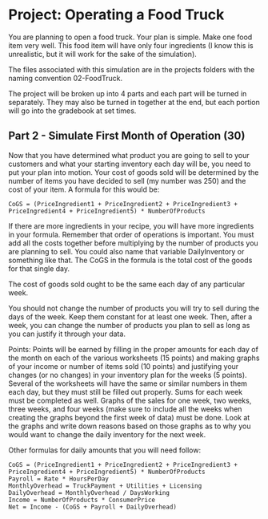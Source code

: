 # Project: Operating a Food Truck

You are planning to open a food truck.  Your plan is simple.  Make one food item very well.  This food item will have only four ingredients (I know this is unrealistic, but it will work for the sake of the simulation).

The files associated with this simulation are in the projects folders with the naming convention 02-FoodTruck.

The project will be broken up into 4 parts and each part will be turned in separately.  They may also be turned in together at the end, but each portion will go into the gradebook at set times.

## Part 2 - Simulate First Month of Operation (30)

Now that you have determined what product you are going to sell to your customers and what your starting inventory each day will be, you need to put your plan into motion.  Your cost of goods sold will be determined by the number of items you have decided to sell (my number was 250) and the cost of your item.  A formula for this would be:

```
CoGS = (PriceIngredient1 + PriceIngredient2 + PriceIngredient3 + PriceIngredient4 + PriceIngredient5) * NumberOfProducts
```

If there are more ingredients in your recipe, you will have more ingredients in your formula.  Remember that order of operations is important.  You must add all the costs together before multiplying by the number of products you are planning to sell.  You could also name that variable DailyInventory or something like that.  The CoGS in the formula is the total cost of the goods for that single day.

The cost of goods sold ought to be the same each day of any particular week.

You should not change the number of products you will try to sell during the days of the week.  Keep them constant for at least one week.  Then, after a week, you can change the number of products you plan to sell as long as you can justify it through your data.

Points:  Points will be earned by filling in the proper amounts for each day of the month on each of the various worksheets (15 points) and making graphs of your income or number of items sold (10 points) and justifying your changes (or no changes) in your inventory plan for the weeks (5 points).  Several of the worksheets will have the same or similar numbers in them each day, but they must still be filled out properly.  Sums for each week must be completed as well.  Graphs of the sales for one week, two weeks, three weeks, and four weeks (make sure to include all the weeks when creating the graphs beyond the first week of data) must be done.  Look at the graphs and write down reasons based on those graphs as to why you would want to change the daily inventory for the next week.

Other formulas for daily amounts that you will need follow:

```
CoGS = (PriceIngredient1 + PriceIngredient2 + PriceIngredient3 + PriceIngredient4 + PriceIngredient5) * NumberOfProducts
Payroll = Rate * HoursPerDay
MonthlyOverhead = TruckPayment + Utilities + Licensing
DailyOverhead = MonthlyOverhead / DaysWorking
Income = NumberOfProducts * ConsumerPrice
Net = Income - (CoGS + Payroll + DailyOverhead)
```
